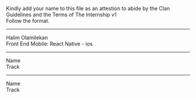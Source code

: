 Kindly add your name to this file as an attestion to abide by the Clan Guidelines and the Terms of The Internship v1
<br/> Follow the format.<br/>
___
Halim Olamilekan <br/>
Front End Mobile: React Native - ios
___
Name <br/>
Track
___
Name <br/>
Track


